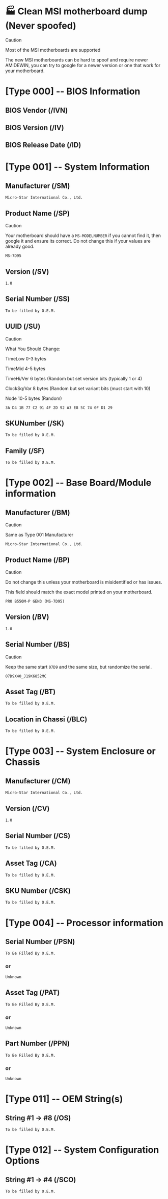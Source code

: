 # 🏭 Clean MSI motherboard dump (Never spoofed)

> [!CAUTION]
> Most of the MSI motherboards are supported
> 
> The new MSI motherboards can be hard to spoof and require newer AMIDEWIN, you can try to google for a newer version or one that work for your motherboard.

# [Type 000] -- BIOS Information

## BIOS Vendor (/IVN)

## BIOS Version (/IV)

## BIOS Release Date (/ID)

# [Type 001] -- System Information

## Manufacturer (/SM)    			
```
Micro-Star International Co., Ltd.
```

## Product Name (/SP) 	
> [!CAUTION]
> Your motherboard should have a `MS-MODELNUMBER` if you cannot find it, then google it and ensure its correct.
> Do not change this if your values are already good.
```
MS-7D95
```

## Version (/SV)  			
```
1.0
```

## Serial Number (/SS)			
```
To be filled by O.E.M.
```

## UUID (/SU)  
> [!CAUTION]
> What You Should Change:
> 
> TimeLow 0-3 bytes
> 
> TimeMid 4-5 bytes
> 
> TimeHi/Ver 6 bytes (Random but set version bits (typically 1 or 4)
> 
> ClockSq/Var 8 bytes (Random but set variant bits (must start with 10)
> 
> Node 10-5 bytes (Random)
```
3A D4 1B 77 C2 91 4F 2D 92 A3 E8 5C 74 0F D1 29
```

## SKUNumber (/SK)     			
```
To be filled by O.E.M.
```

## Family (/SF)         			
```
To be filled by O.E.M.
```

# [Type 002] -- Base Board/Module information
## Manufacturer (/BM)  
> [!CAUTION]
> Same as Type 001 Manufacturer
```
Micro-Star International Co., Ltd.
```

## Product Name (/BP)  	
> [!CAUTION]
> Do not change this unless your motherboard is misidentified or has issues.
> 
> This field should match the exact model printed on your motherboard.
```
PRO B550M-P GEN3 (MS-7D95)
```

## Version (/BV)     			
```
1.0
```

## Serial Number (/BS)  	
> [!CAUTION]
> Keep the same start `07D9` and the same size, but randomize the serial.
```
07D9X40_J19K6852MC
```

## Asset Tag (/BT)     			
```
To be filled by O.E.M.
```

## Location in Chassi (/BLC)        
```
To be filled by O.E.M.
```

# [Type 003] -- System Enclosure or Chassis
## Manufacturer (/CM)      			
```
Micro-Star International Co., Ltd.
```

## Version (/CV)        			
```
1.0
```

## Serial Number (/CS)        		
```
To be filled by O.E.M.
```

## Asset Tag (/CA)        			
```
To be filled by O.E.M.
```

## SKU Number (/CSK)				
```
To be filled by O.E.M.
```

# [Type 004] -- Processor information
## Serial Number (/PSN)				
```
To Be Filled By O.E.M.
```
### or
```
Unknown
```

## Asset Tag (/PAT)					
```
To Be Filled By O.E.M.
```
### or
```
Unknown
```

## Part Number (/PPN)			
```
To Be Filled By O.E.M.
```
### or
```
Unknown
```
							
# [Type 011] -- OEM String(s)
## String #1 -> #8 (/OS)			
```
To be filled by O.E.M.
```

# [Type 012] -- System Configuration Options
## String #1 -> #4 (/SCO)			
```
To be filled by O.E.M.
```

